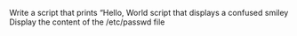 Write a script that prints “Hello, World
script that displays a confused smiley
Display the content of the /etc/passwd file
